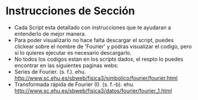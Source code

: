# Instrucciones de Sección
- Cada Script esta detallado con instrucciones que te ayudaran a entenderlo de mejor manera.
- Para poder visualizarlo no hace falta descargar el script, puedes clickear sobre el nombre de 'Fourier' y podras visualizar el codigo, pero si lo quieres ejecutar es necesario descargarlo.
- No todos los codigos estan en los scripts dados, el respto lo puedes encontrar en las siguientes paginas webs:
- Series de Fourier. (s. f.). ehu. http://www.sc.ehu.es/sbweb/fisica3/simbolico/fourier/fourier.html
- Transformada rápida de Fourier (I). (s. f.-b). ehu. http://www.sc.ehu.es/sbweb/fisica3/datos/fourier/fourier_1.html
